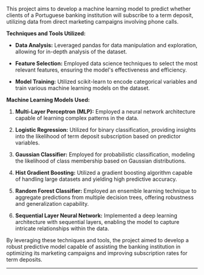 This project aims to develop a machine learning model to predict whether clients of a Portuguese banking institution will subscribe to a term deposit, utilizing data from direct marketing campaigns involving phone calls.

**Techniques and Tools Utilized:**

- **Data Analysis:** Leveraged pandas for data manipulation and exploration, allowing for in-depth analysis of the dataset.
  
- **Feature Selection:** Employed data science techniques to select the most relevant features, ensuring the model's effectiveness and efficiency.
  
- **Model Training:** Utilized scikit-learn to encode categorical variables and train various machine learning models on the dataset.
  
**Machine Learning Models Used:**

1. **Multi-Layer Perceptron (MLP):** Employed a neural network architecture capable of learning complex patterns in the data.
  
2. **Logistic Regression:** Utilized for binary classification, providing insights into the likelihood of term deposit subscription based on predictor variables.
  
3. **Gaussian Classifier:** Employed for probabilistic classification, modeling the likelihood of class membership based on Gaussian distributions.
  
4. **Hist Gradient Boosting:** Utilized a gradient boosting algorithm capable of handling large datasets and yielding high predictive accuracy.
  
5. **Random Forest Classifier:** Employed an ensemble learning technique to aggregate predictions from multiple decision trees, offering robustness and generalization capability.
  
6. **Sequential Layer Neural Network:** Implemented a deep learning architecture with sequential layers, enabling the model to capture intricate relationships within the data.

By leveraging these techniques and tools, the project aimed to develop a robust predictive model capable of assisting the banking institution in optimizing its marketing campaigns and improving subscription rates for term deposits.

---

